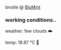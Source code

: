 brodie @ [BluMint](https://www.linkedin.com/company/blumint-io/)

<!--weather_start-->
### working conditions..

weather: few clouds ☁️

temp: 18.87 °C 👕

<!--weather_end-->

